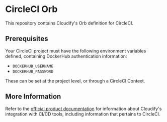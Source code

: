 # CircleCI Orb

This repository contains Cloudify's Orb definition for CircleCI.

## Prerequisites

Your CircleCI project must have the following environment variables defined, containing
DockerHub authentication information:

* `DOCKERHUB_USERNAME`
* `DOCKERHUB_PASSWORD`

These can be set at the project level, or through a CircleCI Context.

## More Information

Refer to the [official product documentation](https://docs.cloudify.co/latest/working_with/integration/)
for information about Cloudify's integration with CI/CD tools, including information that pertains
to CircleCI.
